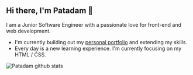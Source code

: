 ## Hi there, I'm Patadam 👋

I am a Junior Software Engineer with a passionate love for front-end and web development.

- I'm currently building out my <a href='https://patadam.netlify.app/'>personal portfolio</a> and extending my skills.
- Every day is a new learning experience. I'm currently focusing on my HTML / CSS.


![Patadam github stats](https://github-readme-stats.vercel.app/api?username=Patadam&show_icons=true&hide_border=true)


<!--
**Patadam/Patadam** is a ✨ _special_ ✨ repository because its `README.md` (this file) appears on your GitHub profile.

Here are some ideas to get you started:

- 🔭 I’m currently working on ...
- 🌱 I’m currently learning ...
- 👯 I’m looking to collaborate on ...
- 🤔 I’m looking for help with ...
- 💬 Ask me about ...
- 📫 How to reach me: ...
- 😄 Pronouns: ...
- ⚡ Fun fact: ...
-->
